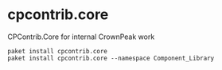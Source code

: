 # cpcontrib.core
CPContrib.Core for internal CrownPeak work

```
paket install cpcontrib.core
paket install cpcontrib.core --namespace Component_Library
```

